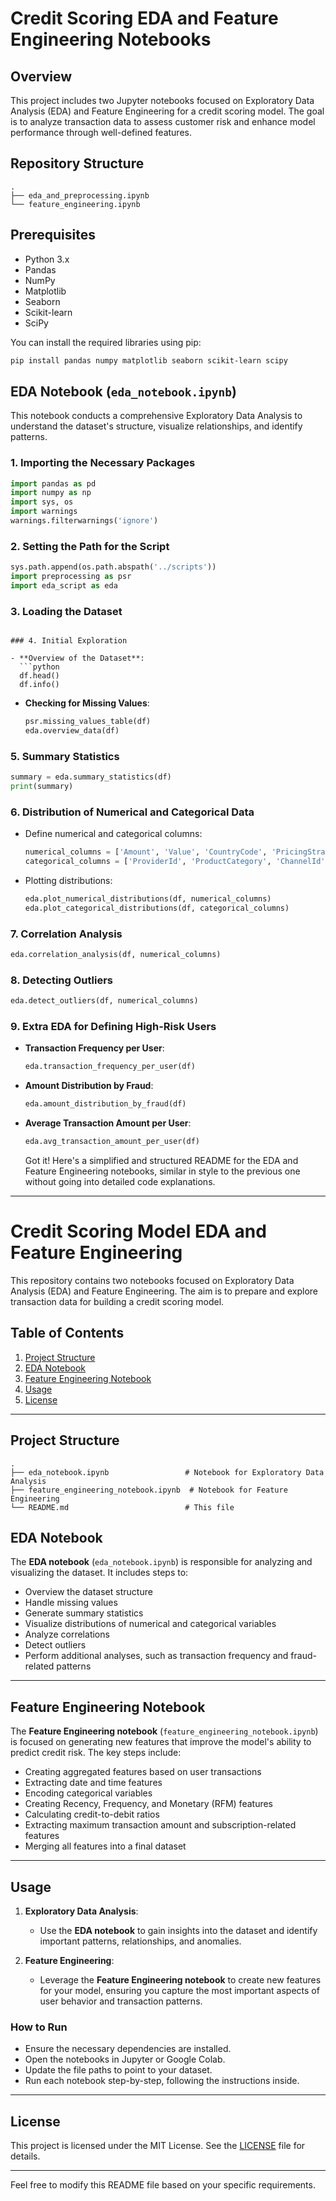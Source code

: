 # Credit Scoring EDA and Feature Engineering Notebooks

## Overview

This project includes two Jupyter notebooks focused on Exploratory Data Analysis (EDA) and Feature Engineering for a credit scoring model. The goal is to analyze transaction data to assess customer risk and enhance model performance through well-defined features.

## Repository Structure

```plaintext
.
├── eda_and_preprocessing.ipynb
└── feature_engineering.ipynb
```

## Prerequisites

- Python 3.x
- Pandas
- NumPy
- Matplotlib
- Seaborn
- Scikit-learn
- SciPy

You can install the required libraries using pip:

```bash
pip install pandas numpy matplotlib seaborn scikit-learn scipy
```

## EDA Notebook (`eda_notebook.ipynb`)

This notebook conducts a comprehensive Exploratory Data Analysis to understand the dataset's structure, visualize relationships, and identify patterns.

### 1. Importing the Necessary Packages

```python
import pandas as pd
import numpy as np
import sys, os
import warnings
warnings.filterwarnings('ignore')
```

### 2. Setting the Path for the Script

```python
sys.path.append(os.path.abspath('../scripts'))
import preprocessing as psr
import eda_script as eda
```

### 3. Loading the Dataset

````

### 4. Initial Exploration

- **Overview of the Dataset**:
  ```python
  df.head()
  df.info()
````

- **Checking for Missing Values**:
  ```python
  psr.missing_values_table(df)
  eda.overview_data(df)
  ```

### 5. Summary Statistics

```python
summary = eda.summary_statistics(df)
print(summary)
```

### 6. Distribution of Numerical and Categorical Data

- Define numerical and categorical columns:

  ```python
  numerical_columns = ['Amount', 'Value', 'CountryCode', 'PricingStrategy', 'FraudResult']
  categorical_columns = ['ProviderId', 'ProductCategory', 'ChannelId']
  ```

- Plotting distributions:
  ```python
  eda.plot_numerical_distributions(df, numerical_columns)
  eda.plot_categorical_distributions(df, categorical_columns)
  ```

### 7. Correlation Analysis

```python
eda.correlation_analysis(df, numerical_columns)
```

### 8. Detecting Outliers

```python
eda.detect_outliers(df, numerical_columns)
```

### 9. Extra EDA for Defining High-Risk Users

- **Transaction Frequency per User**:
  ```python
  eda.transaction_frequency_per_user(df)
  ```
- **Amount Distribution by Fraud**:
  ```python
  eda.amount_distribution_by_fraud(df)
  ```
- **Average Transaction Amount per User**:
  ```python
  eda.avg_transaction_amount_per_user(df)
  ```
  Got it! Here's a simplified and structured README for the EDA and Feature Engineering notebooks, similar in style to the previous one without going into detailed code explanations.

---

# Credit Scoring Model EDA and Feature Engineering

This repository contains two notebooks focused on Exploratory Data Analysis (EDA) and Feature Engineering. The aim is to prepare and explore transaction data for building a credit scoring model.

## Table of Contents

1. [Project Structure](#project-structure)
2. [EDA Notebook](#eda-notebook)
3. [Feature Engineering Notebook](#feature-engineering-notebook)
4. [Usage](#usage)
5. [License](#license)

---

## Project Structure

```plaintext
.
├── eda_notebook.ipynb                 # Notebook for Exploratory Data Analysis
├── feature_engineering_notebook.ipynb  # Notebook for Feature Engineering
└── README.md                          # This file
```

## EDA Notebook

The **EDA notebook** (`eda_notebook.ipynb`) is responsible for analyzing and visualizing the dataset. It includes steps to:

- Overview the dataset structure
- Handle missing values
- Generate summary statistics
- Visualize distributions of numerical and categorical variables
- Analyze correlations
- Detect outliers
- Perform additional analyses, such as transaction frequency and fraud-related patterns

---

## Feature Engineering Notebook

The **Feature Engineering notebook** (`feature_engineering_notebook.ipynb`) is focused on generating new features that improve the model's ability to predict credit risk. The key steps include:

- Creating aggregated features based on user transactions
- Extracting date and time features
- Encoding categorical variables
- Creating Recency, Frequency, and Monetary (RFM) features
- Calculating credit-to-debit ratios
- Extracting maximum transaction amount and subscription-related features
- Merging all features into a final dataset

---

## Usage

1. **Exploratory Data Analysis**:

   - Use the **EDA notebook** to gain insights into the dataset and identify important patterns, relationships, and anomalies.

2. **Feature Engineering**:
   - Leverage the **Feature Engineering notebook** to create new features for your model, ensuring you capture the most important aspects of user behavior and transaction patterns.

### How to Run

- Ensure the necessary dependencies are installed.
- Open the notebooks in Jupyter or Google Colab.
- Update the file paths to point to your dataset.
- Run each notebook step-by-step, following the instructions inside.

---

## License

This project is licensed under the MIT License. See the [LICENSE](LICENSE) file for details.

---

Feel free to modify this README file based on your specific requirements.
